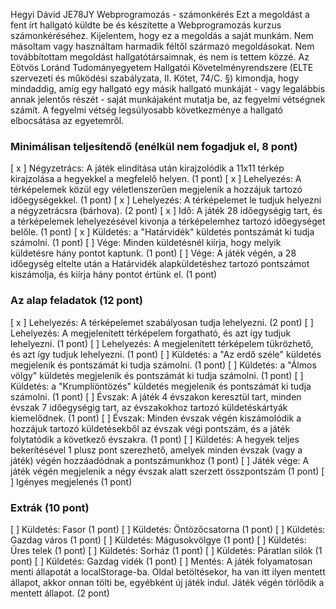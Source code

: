 Hegyi Dávid
JE78JY
Webprogramozás - számonkérés
Ezt a megoldást a fent írt hallgató küldte be és készítette a Webprogramozás kurzus számonkéréséhez.
Kijelentem, hogy ez a megoldás a saját munkám. Nem másoltam vagy használtam harmadik féltől
származó megoldásokat. Nem továbbítottam megoldást hallgatótársaimnak, és nem is tettem közzé.
Az Eötvös Loránd Tudományegyetem Hallgatói Követelményrendszere
(ELTE szervezeti és működési szabályzata, II. Kötet, 74/C. §) kimondja, hogy mindaddig,
amíg egy hallgató egy másik hallgató munkáját - vagy legalábbis annak jelentős részét -
saját munkájaként mutatja be, az fegyelmi vétségnek számít.
A fegyelmi vétség legsúlyosabb következménye a hallgató elbocsátása az egyetemről.

### Minimálisan teljesítendő (enélkül nem fogadjuk el, 8 pont)

[ x ] Négyzetrács: A játék elindítása után kirajzolódik a 11x11 térkép kirajzolása a hegyekkel a megfelelő helyen. (1 pont)
[ x ] Lehelyezés: A térképelemek közül egy véletlenszerűen megjelenik a hozzájuk tartozó időegységekkel. (1 pont)
[ x ] Lehelyezés: A térképelemet le tudjuk helyezni a négyzetrácsra (bárhova). (2 pont)
[ x ] Idő: A játék 28 időegységig tart, és a térképelemek lehelyezésével kivonja a térképelemhez tartozó időegységet belőle. (1 pont)
[ x ] Küldetés: a "Határvidék" küldetés pontszámát ki tudja számolni. (1 pont)
[ ] Vége: Minden küldetésnél kiírja, hogy melyik küldetésre hány pontot kaptunk. (1 pont)
[ ] Vége: A játék végén, a 28 időegység eltelte után a Határvidék alapküldetéshez tartozó pontszámot kiszámolja, és kiírja hány pontot értünk el. (1 pont)

### Az alap feladatok (12 pont)

[ x ] Lehelyezés: A térképelemet szabályosan tudja lehelyezni. (2 pont)
[ ] Lehelyezés: A megjelenített térképelem forgatható, és azt így tudjuk lehelyezni. (1 pont)
[ ] Lehelyezés: A megjelenített térképelem tükrözhető, és azt így tudjuk lehelyezni. (1 pont)
[ ] Küldetés: a "Az erdő széle" küldetés megjelenik és pontszámát ki tudja számolni. (1 pont)
[ ] Küldetés: a "Álmos völgy" küldetés megjelenik és pontszámát ki tudja számolni. (1 pont)
[ ] Küldetés: a "Krumpliöntözés" küldetés megjelenik és pontszámát ki tudja számolni. (1 pont)
[ ] Évszak: A játék 4 évszakon keresztül tart, minden évszak 7 időegységig tart, az évszakokhoz tartozó küldetéskártyák kiemelődnek. (1 pont)
[ ] Évszak: Minden évszak végén kiszámolódik a hozzájuk tartozó küldetésekből az évszak végi pontszám, és a játék folytatódik a következő évszakra. (1 pont)
[ ] Küldetés: A hegyek teljes bekerítésével 1 plusz pont szerezhető, amelyek minden évszak (vagy a játék) végén hozzáadódnak a pontszámunkhoz (1 pont)
[ ] Játék vége: A játék végén megjelenik a négy évszak alatt szerzett összpontszám (1 pont)
[ ] Igényes megjelenés (1 pont)

### Extrák (10 pont)

[ ] Küldetés: Fasor (1 pont)
[ ] Küldetés: Öntözőcsatorna (1 pont)
[ ] Küldetés: Gazdag város (1 pont)
[ ] Küldetés: Mágusokvölgye (1 pont)
[ ] Küldetés: Üres telek (1 pont)
[ ] Küldetés: Sorház (1 pont)
[ ] Küldetés: Páratlan silók (1 pont)
[ ] Küldetés: Gazdag vidék (1 pont)
[ ] Mentés: A játék folyamatosan menti állapotát a localStorage-ba. Oldal betöltésekor, ha van itt ilyen mentett állapot, akkor onnan tölti be, egyébként új játék indul. Játék végén törlődik a mentett állapot. (2 pont)
